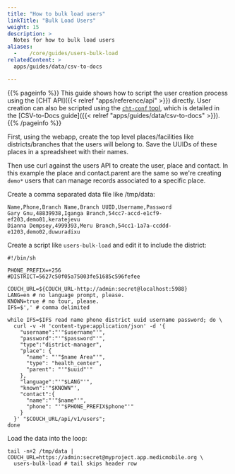```yaml
---
title: "How to bulk load users"
linkTitle: "Bulk Load Users"
weight: 15
description: >
  Notes for how to bulk load users
aliases:
  -    /core/guides/users-bulk-load
relatedContent: >
  apps/guides/data/csv-to-docs

---
```


{{% pageinfo %}}
This guide shows how to script the user creation process using the [CHT API]({{< relref "apps/reference/api" >}}) directly. User creation can also be scripted using the [`cht-conf` tool](https://github.com/medic/cht-conf), which is detailed in the [CSV-to-Docs guide]({{< relref "apps/guides/data/csv-to-docs" >}}).
{{% /pageinfo %}}


First, using the webapp, create the top level places/facilities like
districts/branches that the users will belong to.  Save the UUIDs of these
places in a spreadsheet with their names.

Then use curl against the users API to create the user, place and contact. In
this example the place and contact.parent are the same so we're creating
`demo*` users that can manage records associated to a specific place.

Create a comma separated data file like /tmp/data:

```
Name,Phone,Branch Name,Branch UUID,Username,Password
Gary Gnu,48839938,Iganga Branch,54cc7-accd-e1cf9-ef203,demo01,keratejevu
Dianna Dempsey,4999393,Meru Branch,54cc1-1a7a-ccddd-e1203,demo02,duwuradixu
```

Create a script like `users-bulk-load` and edit it to include the district:

```
#!/bin/sh

PHONE_PREFIX=+256
#DISTRICT=5627c50f05a75003fe51685c596fefee

COUCH_URL=${COUCH_URL-http://admin:secret@localhost:5988}
LANG=en # no language prompt, please.
KNOWN=true # no tour, please.
IFS=$',' # comma delimited

while IFS=$IFS read name phone district uuid username password; do \
  curl -v -H 'content-type:application/json' -d '{
    "username":"'"$username"'",
    "password":"'"$password"'",
    "type":"district-manager",
    "place": {
      "name": "'"$name Area"'",
      "type": "health_center",
      "parent": "'"$uuid"'"
    },
    "language":"'"$LANG"'",
    "known":'"$KNOWN"',
    "contact":{
      "name":"'"$name"'",
      "phone": "'"$PHONE_PREFIX$phone"'"
    }
  }' "$COUCH_URL/api/v1/users";
done
```

Load the data into the loop:

```
tail -n+2 /tmp/data | COUCH_URL=https://admin:secret@myproject.app.medicmobile.org \
  users-bulk-load # tail skips header row
```